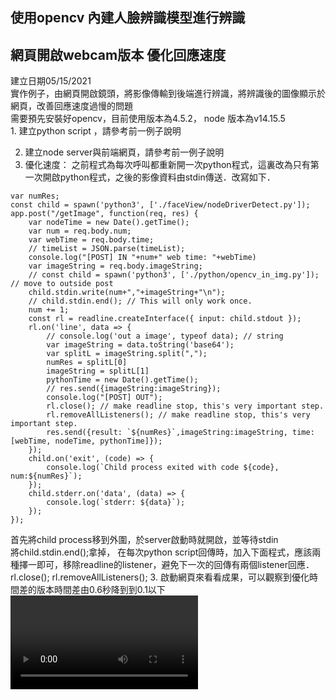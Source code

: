 ## 使用opencv 內建人臉辨識模型進行辨識
## 網頁開啟webcam版本 優化回應速度
建立日期05/15/2021<br>
實作例子，由網頁開啟鏡頭，將影像傳輸到後端進行辨識，將辨識後的圖像顯示於網頁，改善回應速度過慢的問題
<br>需要預先安裝好opencv，目前使用版本為4.5.2，
node 版本為v14.15.5<br>
1. 
    建立python script ，請參考前一例子說明<br>

2. 
    建立node server與前端網頁，請參考前一例子說明<br>
3. 
    優化速度：
    之前程式為每次呼叫都重新開一次python程式，這裏改為只有第一次開啟python程式，之後的影像資料由stdin傳送．改寫如下．
```
var numRes;
const child = spawn('python3', ['./faceView/nodeDriverDetect.py']);
app.post("/getImage", function(req, res) {
    var nodeTime = new Date().getTime();
    var num = req.body.num;
    var webTime = req.body.time;
    // timeList = JSON.parse(timeList);
    console.log("[POST] IN "+num+" web time: "+webTime)
    var imageString = req.body.imageString;
    // const child = spawn('python3', ['./python/opencv_in_img.py']); // move to outside post
    child.stdin.write(num+","+imageString+"\n");
    // child.stdin.end(); // This will only work once.
    num += 1;
    const rl = readline.createInterface({ input: child.stdout });
    rl.on('line', data => {
        // console.log('out a image', typeof data); // string
        var imageString = data.toString('base64');
        var splitL = imageString.split(",");
        numRes = splitL[0]
        imageString = splitL[1]
        pythonTime = new Date().getTime();
        // res.send({imageString:imageString});
        console.log("[POST] OUT");
        rl.close(); // make readline stop, this's very important step.
        rl.removeAllListeners(); // make readline stop, this's very important step.
        res.send({result: `${numRes}`,imageString:imageString, time: [webTime, nodeTime, pythonTime]});
    });
    child.on('exit', (code) => {
        console.log(`Child process exited with code ${code}, num:${numRes}`);
    });
    child.stderr.on('data', (data) => {
        console.log(`stderr: ${data}`);
    });
});
```
首先將child process移到外圍，於server啟動時就開啟，並等待stdin<br>
將child.stdin.end();拿掉，
在每次python script回傳時，加入下面程式，應該兩種擇一即可，移除readline的listener，避免下一次的回傳有兩個listener回應．
rl.close();
rl.removeAllListeners();
3.
    啟動網頁來看看成果，可以觀察到優化時間差的版本時間差由0.6秒降到到0.1以下<br>
    <video controls="controls" width="300"
                    name="Video Name" src="./cv2_face_detect_webcam_fast.mov"></video>
